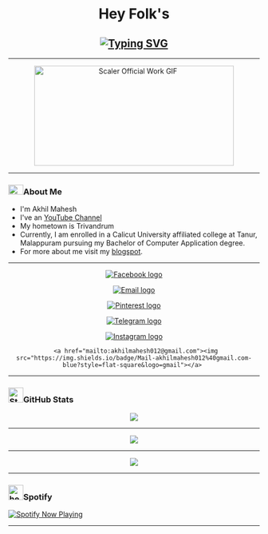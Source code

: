 <center>
<h1>Hey Folk's</h1>
<h2 align="center"><a href="https://git.io/typing-svg"><img src="https://readme-typing-svg.herokuapp.com?font=IM+Fell+English+SC&size=24&pause=1000&width=435&lines=Welcome+to+my+git." alt="Typing SVG" /></a></h2>

---

<img src="https://media.giphy.com/media/PI3QGKFN6XZUCMMqJm/giphy.gif" alt="Scaler Official Work GIF" width="400" height="200"/>
</center>

---

<h3 align="left">
<img src="https://media.giphy.com/media/3HE6QKdb3jLDLZJME1/giphy.gif" alt="About Me Gif" width="30" height="20">About Me</h3>

<ul>
    <li>I'm Akhil Mahesh</li>
    <li>I've an <a href="https://www.youtube.com/@AlonePhilic">YouTube Channel</a></li>
    <li>My hometown is Trivandrum</li>
    <li>Currently, I am enrolled in a Calicut University affiliated college at Tanur, Malappuram pursuing my Bachelor of Computer Application degree.</li>
    <li>For more about me visit my <a href="https://itzmeakhilmahesh.blogspot.com/2023/04/my-profile.html?m=1">blogspot</a>.</li>
</ul>

---

<div style="text-align:center;">
  <!-- Facebook button -->
  <a href="https://www.facebook.com/sharer/sharer.php?u=https://github.com/Akhil-Mahesh" target="_blank"><img src="https://image.flaticon.com/icons/svg/145/145802.svg" alt="Facebook logo"></a>

  <!-- Email button -->
  <a href="mailto:?subject=Check%20out%20this%20GitHub%20profile&amp;body=https://github.com/Akhil-Mahesh"><img src="https://image.flaticon.com/icons/svg/732/732200.svg" alt="Email logo"></a>

  <!-- Pinterest button -->
  <a href="https://www.pinterest.com/pin/create/button/?url=https://github.com/Akhil-Mahesh&amp;media=&amp;description=" target="_blank"><img src="https://image.flaticon.com/icons/svg/174/174876.svg" alt="Pinterest logo"></a>

  <!-- Telegram button -->
  <a href="https://telegram.me/share/url?url=https://github.com/Akhil-Mahesh&amp;text=Check%20out%20this%20GitHub%20profile" target="_blank"><img src="https://image.flaticon.com/icons/svg/2111/2111646.svg" alt="Telegram logo"></a>

  <!-- Instagram button -->
  <a href="https://www.instagram.com/?url=https://github.com/Akhil-Mahesh" target="_blank"><img src="https://image.flaticon.com/icons/svg/2111/2111463.svg" alt="Instagram logo"></a>
  
  <!-- Mail Button -->
     <a href="mailto:akhilmahesh012@gmail.com"><img src="https://img.shields.io/badge/Mail-akhilmahesh012%40gmail.com-blue?style=flat-square&logo=gmail"></a> 
     
</div>

---

<h3 align="left">
<img src="https://media.giphy.com/media/dxn6fRlTIShoeBr69N/giphy.gif" alt="Stats Gif" width="30" height="30">GitHub Stats</h3>

<div align="center">  
      <img src="https://github-readme-streak-stats.herokuapp.com?user=Akhil-Mahesh&theme=black-ice&hide_border=true&stroke=00FF00&background=000000&ring=00FF00&fire=00FF00&currStreakNum=00FF00"/>
      
<hr> 
      <img src="https://github-readme-stats.vercel.app/api?username=Akhil-Mahesh&theme=black-ice&show_icons=true&hide_border=true&icon_color=00FF00&text_color=00FF00&bg_color=000000"/>
      
<hr> 
      <img src="https://github-readme-stats.vercel.app/api/top-langs/?username=Akhil-Mahesh&layout=compact&theme=dark&title_color=ffffff&text_color=ffffff&bg_color=000000&langs_count=10" /> 
   
</div>

---

<h3 align="left">
<img src="https://media.giphy.com/media/tqfS3mgQU28ko/giphy.gif" alt="headphones-spongebob-squarepants" width="30" height="30">Spotify</h3>

<a href="https://spotify-github-profile.vercel.app/api/view.svg?uid=31gvkj7oelt5axfiwpjew4l6gcwi&redirect=true"> 
  
   <img src="https://spotify-github-profile.vercel.app/api/view.svg?uid=31gvkj7oelt5axfiwpjew4l6gcwi&cover_image=true&theme=novatorem&show_offline=false&background_color=121212&interchange=true&bar_color=0000ff&bar_color_cover=false" alt="Spotify Now Playing" /> 
  
</a>
 
---